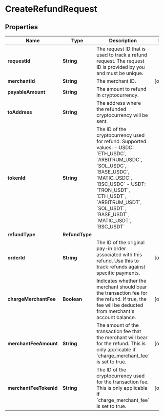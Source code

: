 

# CreateRefundRequest


## Properties

| Name | Type | Description | Notes |
|------------ | ------------- | ------------- | -------------|
|**requestId** | **String** | The request ID that is used to track a refund request. The request ID is provided by you and must be unique. |  |
|**merchantId** | **String** | The merchant ID. |  [optional] |
|**payableAmount** | **String** | The amount to refund in cryptocurrency. |  |
|**toAddress** | **String** | The address where the refunded cryptocurrency will be sent. |  |
|**tokenId** | **String** | The ID of the cryptocurrency used for refund. Supported values:    - USDC: &#x60;ETH_USDC&#x60;, &#x60;ARBITRUM_USDC&#x60;, &#x60;SOL_USDC&#x60;, &#x60;BASE_USDC&#x60;, &#x60;MATIC_USDC&#x60;, &#x60;BSC_USDC&#x60;   - USDT: &#x60;TRON_USDT&#x60;, &#x60;ETH_USDT&#x60;, &#x60;ARBITRUM_USDT&#x60;, &#x60;SOL_USDT&#x60;, &#x60;BASE_USDT&#x60;, &#x60;MATIC_USDT&#x60;, &#x60;BSC_USDT&#x60;  |  |
|**refundType** | **RefundType** |  |  |
|**orderId** | **String** | The ID of the original pay-in order associated with this refund. Use this to track refunds against specific payments. |  [optional] |
|**chargeMerchantFee** | **Boolean** | Indicates whether the merchant should bear the transaction fee for the refund.  If true, the fee will be deducted from merchant&#39;s account balance.  |  [optional] |
|**merchantFeeAmount** | **String** | The amount of the transaction fee that the merchant will bear for the refund.  This is only applicable if &#x60;charge_merchant_fee&#x60; is set to true.  |  [optional] |
|**merchantFeeTokenId** | **String** | The ID of the cryptocurrency used for the transaction fee.  This is only applicable if &#x60;charge_merchant_fee&#x60; is set to true.  |  [optional] |



